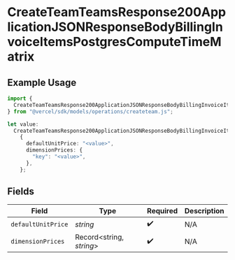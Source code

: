# CreateTeamTeamsResponse200ApplicationJSONResponseBodyBillingInvoiceItemsPostgresComputeTimeMatrix

## Example Usage

```typescript
import {
  CreateTeamTeamsResponse200ApplicationJSONResponseBodyBillingInvoiceItemsPostgresComputeTimeMatrix,
} from "@vercel/sdk/models/operations/createteam.js";

let value:
  CreateTeamTeamsResponse200ApplicationJSONResponseBodyBillingInvoiceItemsPostgresComputeTimeMatrix =
    {
      defaultUnitPrice: "<value>",
      dimensionPrices: {
        "key": "<value>",
      },
    };
```

## Fields

| Field                    | Type                     | Required                 | Description              |
| ------------------------ | ------------------------ | ------------------------ | ------------------------ |
| `defaultUnitPrice`       | *string*                 | :heavy_check_mark:       | N/A                      |
| `dimensionPrices`        | Record<string, *string*> | :heavy_check_mark:       | N/A                      |